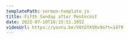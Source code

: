 ```yaml
---
templatePath: sermon-template.js
title: Fifth Sunday after Pentecost
date: 2022-07-10T16:15:51.195Z
videoUrl: https://youtu.be/V0tGYX5Rv9o?t=1479
---
```

